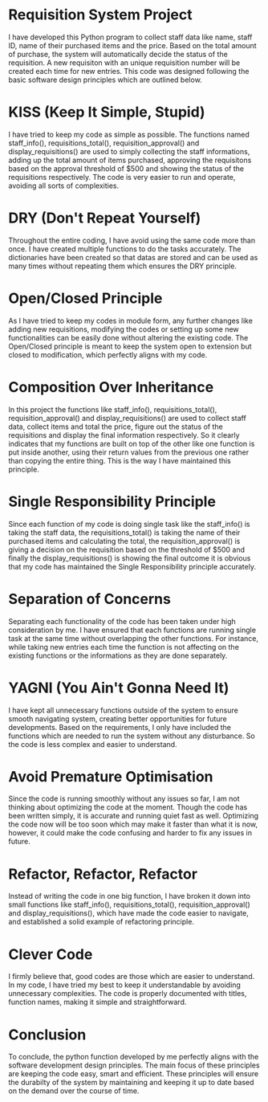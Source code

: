 # Requisition System Project

I have developed this Python program to collect staff data like name, staff ID, name of their purchased items and the price. Based on the total amount of purchase, the system will automatically decide the status of the requisition. A new requisiton with an unique requisition number will be created each time for new entries. This code was designed following the basic software design principles which are outlined below.
# KISS (Keep It Simple, Stupid)

I have tried to keep my code as simple as possible. The functions named staff_info(), requisitions_total(), requisition_approval() and display_requisitions() are used to simply collecting the staff informations, adding up the total amount of items purchased, approving the requisitons based on the approval threshold of $500 and showing the status of the requisitions respectively. The code is very easier to run and operate, avoiding all sorts of complexities.

# DRY (Don't Repeat Yourself)

Throughout the entire coding, I have avoid using the same code more than once. I have created multiple functions to do the tasks accurately. The dictionaries have been created so that datas are stored and can be used as many times without repeating them which ensures the DRY principle. 

# Open/Closed Principle

As I have tried to keep my codes in module form, any further changes like adding new requisitions, modifying the codes or setting up some new functionalities can be easily done without altering the existing code. The Open/Closed principle is meant to keep the system open to extension but closed to modification, which perfectly aligns with my code.

# Composition Over Inheritance

In this project the functions like staff_info(), requisitions_total(), requisition_approval() and display_requisitions() are used to collect staff data, collect items and total the price, figure out the status of the requisitions and display the final information respectively. So it clearly indicates that my functions are built on top of the other like one function is put inside another, using their return values from the previous one rather than copying the entire thing. This is the way I have maintained this principle.

# Single Responsibility Principle

Since each function of my code is doing single task like the staff_info() is taking the staff data, the requisitions_total() is taking the name of their purchased items and calculating the total, the requisition_approval() is giving a decision on the requisition based on the threshold of $500 and finally the display_requisitions() is showing the final outcome it is obvious that my code has maintained the Single Responsibility principle accurately.

# Separation of Concerns

Separating each functionality of the code has been taken under high consideration by me. I have ensured that each functions are running single task at the same time without overlapping the other functions. For instance, while taking new entries each time the function is not affecting on the existing functions or the informations as they are done separately. 

# YAGNI (You Ain't Gonna Need It)

I have kept all unnecessary functions outside of the system to ensure smooth navigating system, creating better opportunities for future developments. Based on the requirements, I only have included the functions which are needed to run the system without any disturbance. So the code is less complex and easier to understand.

# Avoid Premature Optimisation

Since the code is running smoothly without any issues so far, I am not thinking about optimizing the code at the moment. Though the code has been written simply, it is accurate and running quiet fast as well. Optimizing the code now will be too soon which may make it faster than what it is now, however, it could make the code confusing and harder to fix any issues in future.

# Refactor, Refactor, Refactor

Instead of writing the code in one big function, I have broken it down into small functions like staff_info(), requisitions_total(), requisition_approval() and display_requisitions(), which have made the code easier to navigate, and established a solid example of refactoring principle.

# Clever Code

I firmly believe that, good codes are those which are easier to understand. In my code, I have tried my best to keep it understandable by avoiding unnecessary complexities. The code is properly documented with titles, function names, making it simple and straightforward. 

# Conclusion

To conclude, the python function developed by me perfectly aligns with the software development design principles. The main focus of these principles are keeping the code easy, smart and efficient. These principles will ensure the durabilty of the system by maintaining and keeping it up to date based on the demand over the course of time.
